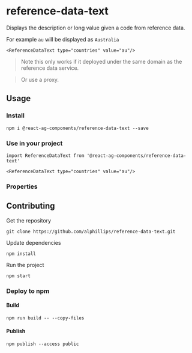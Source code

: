 # reference-data-text

Displays the description or long value given a code from reference data.

For example `au` will be displayed as `Australia`


```
<ReferenceDataText type="countries" value="au"/>
```  

> Note this only works if it deployed under the same domain as the reference data service.

> Or use a proxy.

## Usage

### Install
```
npm i @react-ag-components/reference-data-text --save
```
### Use in your project
```
import ReferenceDataText from '@react-ag-components/reference-data-text'
```

```
<ReferenceDataText type="countries" value="au"/>
```

### Properties


## Contributing

Get the repository
```
git clone https://github.com/alphillips/reference-data-text.git
```

Update dependencies
```
npm install
```

Run the project
```
npm start
```

### Deploy to npm
#### Build
`npm run build -- --copy-files`

#### Publish
`npm publish --access public`
